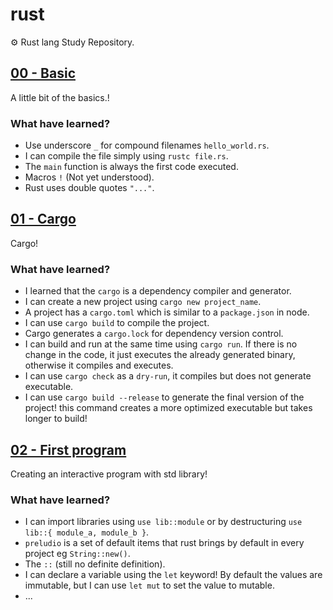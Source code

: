 # rust

⚙️ Rust lang Study Repository.

## [00 - Basic](https://doc.rust-lang.org/book/ch01-02-hello-world.html)

A little bit of the basics.!

### What have learned?

- Use underscore `_` for compound filenames `hello_world.rs`.
- I can compile the file simply using `rustc file.rs`.
- The `main` function is always the first code executed.
- Macros `!` (Not yet understood).
- Rust uses double quotes `"..."`.

## [01 - Cargo](https://doc.rust-lang.org/book/ch01-03-hello-cargo.html)

Cargo!

### What have learned?

- I learned that the `cargo` is a dependency compiler and generator.
- I can create a new project using `cargo new project_name`.
- A project has a `cargo.toml` which is similar to a `package.json` in node.
- I can use `cargo build` to compile the project.
- Cargo generates a `cargo.lock` for dependency version control.
- I can build and run at the same time using `cargo run`. If there is no change in the code, it just executes the already generated binary, otherwise it compiles and executes.
- I can use `cargo check` as a `dry-run`, it compiles but does not generate executable.
- I can use `cargo build --release` to generate the final version of the project! this command creates a more optimized executable but takes longer to build!

## [02 - First program](https://doc.rust-lang.org/book/ch02-00-guessing-game-tutorial.html)

Creating an interactive program with std library!

### What have learned?

- I can import libraries using `use lib::module` or by destructuring `use lib::{ module_a, module_b }`.
- `preludio` is a set of default items that rust brings by default in every project eg `String::new()`.
- The `::` (still no definite definition).
- I can declare a variable using the `let` keyword! By default the values are immutable, but I can use `let mut` to set the value to mutable.
- ...
